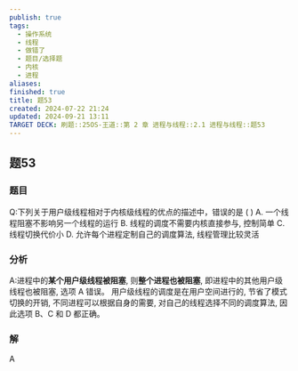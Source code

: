 ```yaml
---
publish: true
tags:
  - 操作系统
  - 线程
  - 做错了
  - 题目/选择题
  - 内核
  - 进程
aliases: 
finished: true
title: 题53
created: 2024-07-22 21:24
updated: 2024-09-21 13:11
TARGET DECK: 刷题::25OS-王道::第 2 章 进程与线程::2.1 进程与线程::题53
---
```

## 题53
### 题目
Q:下列关于用户级线程相对于内核级线程的优点的描述中，错误的是 ( )
A. 一个线程阻塞不影响另一个线程的运行
B. 线程的调度不需要内核直接参与, 控制简单
C. 线程切换代价小
D. 允许每个进程定制自己的调度算法, 线程管理比较灵活
### 分析
A:进程中的**某个用户级线程被阻塞**, 则**整个进程也被阻塞**, 即进程中的其他用户级线程也被阻塞, 选项 A 错误。
用户级线程的调度是在用户空间进行的, 节省了模式切换的开销, 不同进程可以根据自身的需要, 对自己的线程选择不同的调度算法, 因此选项 B、C 和 D 都正确。
### 解
A

 